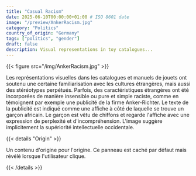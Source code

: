 ```yaml
---
title: "Casual Racism"
date: 2025-06-10T00:00:00+01:00 # ISO 8601 date
image: "/preview/AnkerRacism.jpg"
category: "Politics"
country_of_origin: "Germany"
tags: ["politics", "gender"]
draft: false
description: Visual representations in toy catalogues...
---
```




{{< figure src="/img/AnkerRacism.jpg" >}}

Les représentations visuelles dans les catalogues et manuels de jouets ont soutenu une certaine familiarisation avec les cultures étrangères, mais aussi des stéréotypes perpétués. Parfois, des caractéristiques étrangères ont été incorporées de manière insensible ou pure et simple raciste, comme en témoignent par exemple une publicité de la firme Anker-Richter. Le texte de la publicité est indiqué comme une affiche à côté de laquelle se trouve un garçon africain. Le garçon est vêtu de chiffons et regarde l'affiche avec une expression de perplexité et d'incompréhension. L'image suggère implicitement la supériorité intellectuelle occidentale.

{{< details "Origin" >}}

Un contenu d'origine pour l'origine. Ce panneau est caché par défaut mais révélé lorsque l'utilisateur clique.

{{< /details >}}

